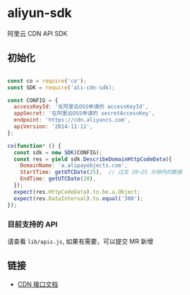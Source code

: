 # aliyun-sdk

阿里云 CDN API SDK

## 初始化

```javascript

const co = require('co');
const SDK = require('ali-cdn-sdk);

const CONFIG = {
  accessKeyId: '在阿里云OSS申请的 accessKeyId',
  appSecret: '在阿里云OSS申请的 secretAccessKey',
  endpoint: 'https://cdn.aliyuncs.com',
  apiVersion: '2014-11-11',
};

co(function* () {
  const sdk = new SDK(CONFIG);
  const res = yield sdk.DescribeDomainHttpCodeData({
    DomainName: 'a.alipayobjects.com',
    StartTime: getUTCDate(25),  // 过去 20~25 分钟内的数据
    EndTime: getUTCDate(20),
  });
  expect(res.HttpCodeData).to.be.a.Object;
  expect(res.DataInterval).to.equal('300');
});

```

### 目前支持的 API

请查看 `lib/apis.js`, 如果有需要，可以提交 MR 新增


## 链接

- [CDN 接口文档](https://help.aliyun.com/document_detail/27148.html?spm=5176.doc27148.6.603.5Tehoi)
